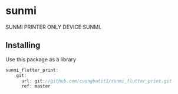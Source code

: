 # sunmi

SUNMI PRINTER ONLY DEVICE SUNMI.


## Installing

Use this package as a library

``` dart
sunmi_flutter_print: 
    git:
      url: git://github.com/cuongbatit1/sunmi_flutter_print.git
      ref: master

